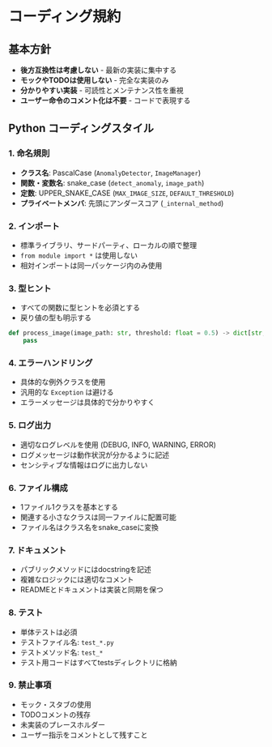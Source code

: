 # コーディング規約

## 基本方針
- **後方互換性は考慮しない** - 最新の実装に集中する
- **モックやTODOは使用しない** - 完全な実装のみ
- **分かりやすい実装** - 可読性とメンテナンス性を重視
- **ユーザー命令のコメント化は不要** - コードで表現する

## Python コーディングスタイル

### 1. 命名規則
- **クラス名**: PascalCase (`AnomalyDetector`, `ImageManager`)
- **関数・変数名**: snake_case (`detect_anomaly`, `image_path`)
- **定数**: UPPER_SNAKE_CASE (`MAX_IMAGE_SIZE`, `DEFAULT_THRESHOLD`)
- **プライベートメンバ**: 先頭にアンダースコア (`_internal_method`)

### 2. インポート
- 標準ライブラリ、サードパーティ、ローカルの順で整理
- `from module import *` は使用しない
- 相対インポートは同一パッケージ内のみ使用

### 3. 型ヒント
- すべての関数に型ヒントを必須とする
- 戻り値の型も明示する
```python
def process_image(image_path: str, threshold: float = 0.5) -> dict[str, Any]:
    pass
```

### 4. エラーハンドリング
- 具体的な例外クラスを使用
- 汎用的な `Exception` は避ける
- エラーメッセージは具体的で分かりやすく

### 5. ログ出力
- 適切なログレベルを使用 (DEBUG, INFO, WARNING, ERROR)
- ログメッセージは動作状況が分かるように記述
- センシティブな情報はログに出力しない

### 6. ファイル構成
- 1ファイル1クラスを基本とする
- 関連する小さなクラスは同一ファイルに配置可能
- ファイル名はクラス名をsnake_caseに変換

### 7. ドキュメント
- パブリックメソッドにはdocstringを記述
- 複雑なロジックには適切なコメント
- READMEとドキュメントは実装と同期を保つ

### 8. テスト
- 単体テストは必須
- テストファイル名: `test_*.py`
- テストメソッド名: `test_*`
- テスト用コードはすべてtestsディレクトリに格納

### 9. 禁止事項
- モック・スタブの使用
- TODOコメントの残存
- 未実装のプレースホルダー
- ユーザー指示をコメントとして残すこと